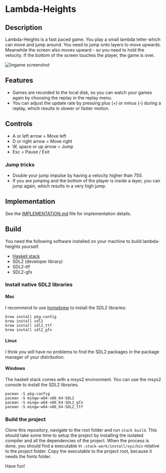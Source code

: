 # Lambda-Heights

## Description

Lambda-Heights is a fast paced game. You play a small lambda letter which can move and jump around. You need to jump onto layers to move upwards. Meanwhile the screen also moves upward - so you need to hold the velocity. If the bottom of the screen touches the player, the game is over.

![Ingame screenshot](https://github.com/morgenthum/lambda-heights/blob/master/screenshot.png "Ingame")

## Features

- Games are recorded to the local disk, so you can watch your games again by choosing the replay in the replay menu.
- You can adjust the update rate by pressing plus (+) or minus (-) during a replay, which results in slower or faster motion.

## Controls

- A or left arrow = Move left
- D or right arrow = Move right
- W, space or up arrow = Jump
- Esc = Pause / Exit

### Jump tricks

- Double your jump impulse by having a velocity higher than 750.
- If you are jumping and the bottom of the player is inside a layer, you can jump again, which results in a very high jump.

## Implementation

See the [IMPLEMENTATION.md](IMPLEMENTATION.md) file for implementation details.

## Build

You need the following software installed on your machine to build lambda-heights yourself.
- [Haskell stack](https://docs.haskellstack.org/en/stable/README/)
- SDL2 (developer library)
- SDL2-ttf
- SDL2-gfx

### Install native SDL2 libraries

#### Mac 

I recommend to use [homebrew](https://brew.sh/) to install the SDL2 libraries:
```
brew install pkg-config
brew install sdl2
brew install sdl2_ttf
brew install sdl2_gfx
```

#### Linux

I think you will have no problems to find the SDL2 packages in the package manager of your distribution.

#### Windows

The haskell stack comes with a msys2 environment. You can use the msys2 console to install the SDL2 libraries.

```
pacman -S pkg-config
pacman -S mingw-w64-x86_64-SDL2
pacman -S mingw-w64-x86_64-SDL2_gfx
pacman -S mingw-w64-x86_64-SDL2_ttf
```

### Build the project

Clone this repository, navigate to the root folder and run `stack build`. This should take some time to setup the project by installing the isolated compiler and all the dependencies of the project. When the process is done, you should find a executable in `.stack-work/install/xyz/bin` relative to the project folder. Copy the executable to the project root, because it needs the fonts folder.

Have fun!
